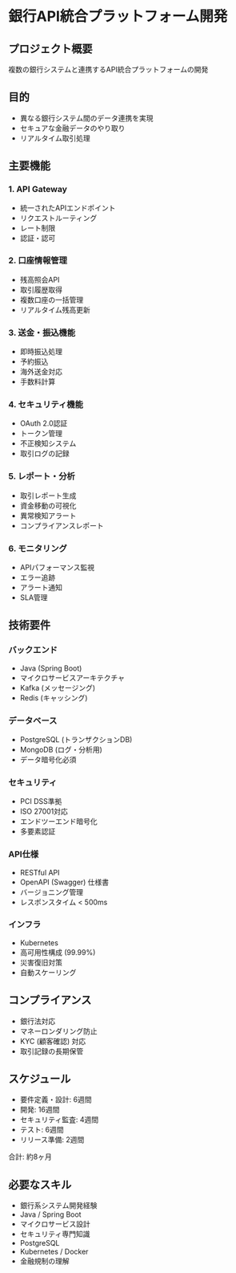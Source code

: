 # 銀行API統合プラットフォーム開発

## プロジェクト概要
複数の銀行システムと連携するAPI統合プラットフォームの開発

## 目的
- 異なる銀行システム間のデータ連携を実現
- セキュアな金融データのやり取り
- リアルタイム取引処理

## 主要機能

### 1. API Gateway
- 統一されたAPIエンドポイント
- リクエストルーティング
- レート制限
- 認証・認可

### 2. 口座情報管理
- 残高照会API
- 取引履歴取得
- 複数口座の一括管理
- リアルタイム残高更新

### 3. 送金・振込機能
- 即時振込処理
- 予約振込
- 海外送金対応
- 手数料計算

### 4. セキュリティ機能
- OAuth 2.0認証
- トークン管理
- 不正検知システム
- 取引ログの記録

### 5. レポート・分析
- 取引レポート生成
- 資金移動の可視化
- 異常検知アラート
- コンプライアンスレポート

### 6. モニタリング
- APIパフォーマンス監視
- エラー追跡
- アラート通知
- SLA管理

## 技術要件

### バックエンド
- Java (Spring Boot)
- マイクロサービスアーキテクチャ
- Kafka (メッセージング)
- Redis (キャッシング)

### データベース
- PostgreSQL (トランザクションDB)
- MongoDB (ログ・分析用)
- データ暗号化必須

### セキュリティ
- PCI DSS準拠
- ISO 27001対応
- エンドツーエンド暗号化
- 多要素認証

### API仕様
- RESTful API
- OpenAPI (Swagger) 仕様書
- バージョニング管理
- レスポンスタイム < 500ms

### インフラ
- Kubernetes
- 高可用性構成 (99.99%)
- 災害復旧対策
- 自動スケーリング

## コンプライアンス
- 銀行法対応
- マネーロンダリング防止
- KYC (顧客確認) 対応
- 取引記録の長期保管

## スケジュール
- 要件定義・設計: 6週間
- 開発: 16週間
- セキュリティ監査: 4週間
- テスト: 6週間
- リリース準備: 2週間

合計: 約8ヶ月

## 必要なスキル
- 銀行系システム開発経験
- Java / Spring Boot
- マイクロサービス設計
- セキュリティ専門知識
- PostgreSQL
- Kubernetes / Docker
- 金融規制の理解
